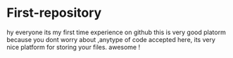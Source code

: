 # First-repository
 hy everyone its my first time experience on github
 this is very good platorm 
 because you dont  worry about 
 ,anytype of code accepted here, 
 its very nice platform for storing your files. 
 awesome !
